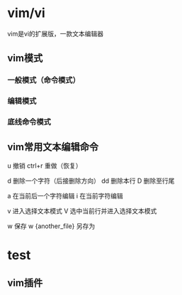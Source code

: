 # vim/vi
vim是vi的扩展版，一款文本编辑器

## vim模式

### 一般模式（命令模式）
### 编辑模式
### 底线命令模式

## vim常用文本编辑命令
u 撤销
ctrl+r 重做（恢复）

d 删除一个字符（后接删除方向）
dd 删除本行
D 删除至行尾

a 在当前后一个字符编辑
i 在当前字符编辑

v 进入选择文本模式
V 选中当前行并进入选择文本模式

w 保存
w {another_file} 另存为
# test
## vim插件
